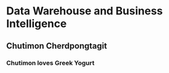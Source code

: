 # Data Warehouse and Business Intelligence

## Chutimon Cherdpongtagit

### Chutimon loves Greek Yogurt
